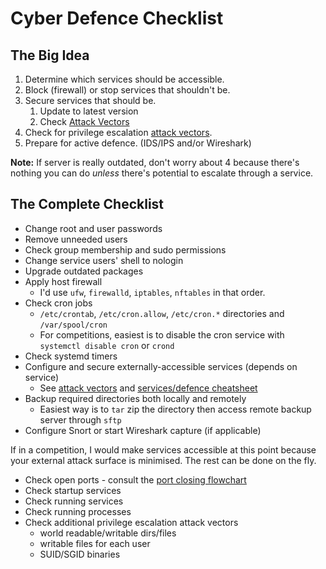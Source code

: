 # Cyber Defence Checklist
## The Big Idea
1. Determine which services should be accessible.
2. Block (firewall) or stop services that shouldn't be.
3. Secure services that should be.
    1. Update to latest version
    2. Check [Attack Vectors](Attack%20Vectors.md)
4. Check for privilege escalation [attack vectors](Attack%20Vectors.md).
5. Prepare for active defence. (IDS/IPS and/or Wireshark)

**Note:** If server is really outdated, don't worry about 4 because there's nothing you can do *unless* there's potential to escalate through a service.

## The Complete Checklist
- Change root and user passwords
- Remove unneeded users
- Check group membership and sudo permissions
- Change service users' shell to nologin
- Upgrade outdated packages
- Apply host firewall
  - I'd use `ufw`, `firewalld`, `iptables`, `nftables` in that order.
- Check cron jobs
  - `/etc/crontab`, `/etc/cron.allow`, `/etc/cron.*` directories and `/var/spool/cron`
  - For competitions, easiest is to disable the cron service with `systemctl disable cron` or `crond`
- Check systemd timers
- Configure and secure externally-accessible services (depends on service)
  - See [attack vectors](Attack%20Vectors.md) and [services/defence cheatsheet](Linux%20Services%20and%20Defence%20Cheat%20Sheet.pdf)
- Backup required directories both locally and remotely
  - Easiest way is to `tar` zip the directory then access remote backup server through `sftp`
- Configure Snort or start Wireshark capture (if applicable)

If in a competition, I would make services accessible at this point because your external attack surface is minimised. The rest can be done on the fly.
- Check open ports - consult the [port closing flowchart](Port%20Closing%20Flowchart.png)
- Check startup services
- Check running services
- Check running processes
- Check additional privilege escalation attack vectors
  - world readable/writable dirs/files
  - writable files for each user
  - SUID/SGID binaries
